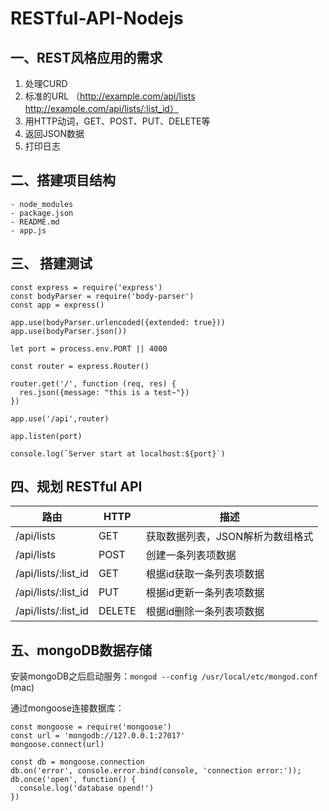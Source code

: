 # RESTful-API-Nodejs

## 一、REST风格应用的需求

1. 处理CURD
2. 标准的URL （http://example.com/api/lists http://example.com/api/lists/:list_id）
3. 用HTTP动词，GET、POST、PUT、DELETE等
4. 返回JSON数据
5. 打印日志

## 二、搭建项目结构

    - node_modules
    - package.json
    - README.md
    - app.js

## 三、 搭建测试

```
const express = require('express')
const bodyParser = require('body-parser')
const app = express()

app.use(bodyParser.urlencoded({extended: true}))
app.use(bodyParser.json())

let port = process.env.PORT || 4000

const router = express.Router()

router.get('/', function (req, res) {
  res.json({message: "this is a test~"})
})

app.use('/api',router)

app.listen(port)

console.log(`Server start at localhost:${port}`)
```

## 四、规划 RESTful API

| 路由 | HTTP | 描述 |
| --- | ---- | ----|
| /api/lists | GET | 获取数据列表，JSON解析为数组格式 |
| /api/lists | POST | 创建一条列表项数据 |
| /api/lists/:list_id | GET | 根据id获取一条列表项数据 |
| /api/lists/:list_id | PUT | 根据id更新一条列表项数据 |
| /api/lists/:list_id | DELETE | 根据id删除一条列表项数据 |

## 五、mongoDB数据存储

安装mongoDB之后启动服务：`mongod --config /usr/local/etc/mongod.conf` (mac)

通过mongoose连接数据库：
```
const mongoose = require('mongoose')
const url = 'mongodb://127.0.0.1:27017'
mongoose.connect(url)

const db = mongoose.connection
db.on('error', console.error.bind(console, 'connection error:'));
db.once('open', function() {
  console.log('database opend!')
})
```

